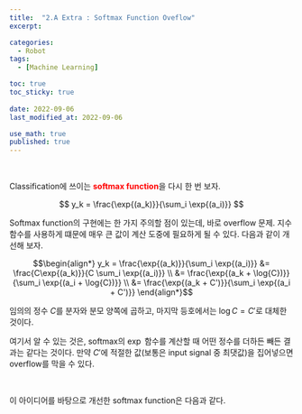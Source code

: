 ```yaml
---
title:  "2.A Extra : Softmax Function Oveflow"
excerpt: 

categories:
  - Robot
tags:
  - [Machine Learning]

toc: true
toc_sticky: true
 
date: 2022-09-06
last_modified_at: 2022-09-06

use_math: true
published: true
---
```


<br>

Classification에 쓰이는 <span style="color:red">**softmax function**</span>을 다시 한 번 보자.

$$
y_k = \frac{\exp{(a_k)}}{\sum_i \exp{(a_i)}}
$$

Softmax function의 구현에는 한 가지 주의할 점이 있는데, 바로 overflow 문제. 지수함수를 사용하게 떄문에 매우 큰 값이 계산 도중에 필요하게 될 수 있다. 다음과 같이 개선해 보자.

$$\begin{align*}
y_k = \frac{\exp{(a_k)}}{\sum_i \exp{(a_i)}} &= \frac{C\exp{(a_k)}}{C \sum_i \exp{(a_i)}} \\
&= \frac{\exp{(a_k + \log{C})}}{\sum_i \exp{(a_i + \log{C})}} \\
&= \frac{\exp{(a_k + C')}}{\sum_i \exp{(a_i + C')}}
\end{align*}$$

임의의 정수 $C$를 분자와 분모 양쪽에 곱하고, 마지막 등호에서는 $\log{C} = C'$로 대체한 것이다.

여기서 알 수 있는 것은, softmax의 $\exp$ 함수를 계산할 때 어떤 정수를 더하든 빼든 결과는 같다는 것이다. 만약 $C'$에 적절한 값(보통은 input signal 중 최댓값)을 집어넣으면 overflow를 막을 수 있다.

<script src="https://gist.github.com/younghwanJoo1608/16a8ad4c0aa0c47d26063d2f4c7bb254.js"></script>

<br>

이 아이디어를 바탕으로 개선한 softmax function은 다음과 같다.

<script src="https://gist.github.com/younghwanJoo1608/9f5ab27a2108b8329e9f2af3c5d26ae4.js"></script>